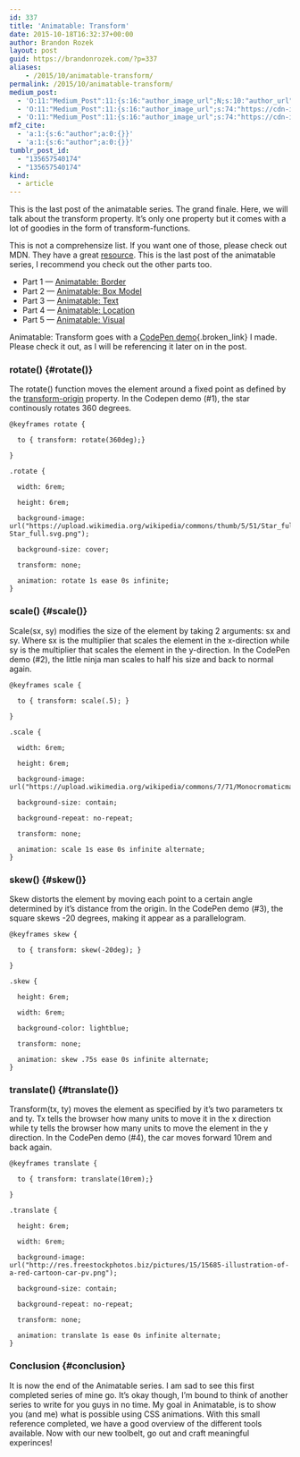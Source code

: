 ```yaml
---
id: 337
title: 'Animatable: Transform'
date: 2015-10-18T16:32:37+00:00
author: Brandon Rozek
layout: post
guid: https://brandonrozek.com/?p=337
aliases:
    - /2015/10/animatable-transform/
permalink: /2015/10/animatable-transform/
medium_post:
  - 'O:11:"Medium_Post":11:{s:16:"author_image_url";N;s:10:"author_url";N;s:11:"byline_name";N;s:12:"byline_email";N;s:10:"cross_link";N;s:2:"id";N;s:21:"follower_notification";N;s:7:"license";N;s:14:"publication_id";N;s:6:"status";N;s:3:"url";N;}'
  - 'O:11:"Medium_Post":11:{s:16:"author_image_url";s:74:"https://cdn-images-1.medium.com/fit/c/200/200/1*dmbNkD5D-u45r44go_cf0g.png";s:10:"author_url";s:32:"https://medium.com/@brandonrozek";s:11:"byline_name";N;s:12:"byline_email";N;s:10:"cross_link";s:2:"no";s:2:"id";s:12:"1eb4fcf6a5df";s:21:"follower_notification";s:3:"yes";s:7:"license";s:19:"all-rights-reserved";s:14:"publication_id";s:2:"-1";s:6:"status";s:6:"public";s:3:"url";s:66:"https://medium.com/@brandonrozek/animatable-transform-1eb4fcf6a5df";}'
  - 'O:11:"Medium_Post":11:{s:16:"author_image_url";s:74:"https://cdn-images-1.medium.com/fit/c/200/200/1*dmbNkD5D-u45r44go_cf0g.png";s:10:"author_url";s:32:"https://medium.com/@brandonrozek";s:11:"byline_name";N;s:12:"byline_email";N;s:10:"cross_link";s:2:"no";s:2:"id";s:12:"1eb4fcf6a5df";s:21:"follower_notification";s:3:"yes";s:7:"license";s:19:"all-rights-reserved";s:14:"publication_id";s:2:"-1";s:6:"status";s:6:"public";s:3:"url";s:66:"https://medium.com/@brandonrozek/animatable-transform-1eb4fcf6a5df";}'
mf2_cite:
  - 'a:1:{s:6:"author";a:0:{}}'
  - 'a:1:{s:6:"author";a:0:{}}'
tumblr_post_id:
  - "135657540174"
  - "135657540174"
kind:
  - article
---
```

This is the last post of the animatable series. The grand finale. Here, we will talk about the transform property. It’s only one property but it comes with a lot of goodies in the form of transform-functions.

<!--more-->

This is not a comprehensize list. If you want one of those, please check out MDN. They have a great [resource](https://developer.mozilla.org/en-US/docs/Web/CSS/transform-function). This is the last post of the animatable series, I recommend you check out the other parts too.

  * Part 1 — [Animatable: Border](https://brandonrozek.com/2015/05/animatable-border/)
  * Part 2 — [Animatable: Box Model](https://brandonrozek.com/2015/09/animatable-box-model/)
  * Part 3 — [Animatable: Text](https://brandonrozek.com/2015/10/animatable-text/)
  * Part 4 — [Animatable: Location](https://brandonrozek.com/2015/10/animatable-location/)
  * Part 5 — [Animatable: Visual](https://brandonrozek.com/2015/10/animatable-visual/)

Animatable: Transform goes with a [CodePen demo](http://codepen.io/brandonrozek/full/ojoMyE){.broken_link} I made. Please check it out, as I will be referencing it later on in the post.

### <a href="#rotate()" name="rotate()"></a>rotate() {#rotate()}

The rotate() function moves the element around a fixed point as defined by the [transform-origin](https://developer.mozilla.org/en-US/docs/Web/CSS/transform-origin) property. In the Codepen demo (#1), the star continously rotates 360 degrees.

<pre><code class="language-css">@keyframes rotate {

  to { transform: rotate(360deg);}

}

.rotate {

  width: 6rem;

  height: 6rem;

  background-image: url("https://upload.wikimedia.org/wikipedia/commons/thumb/5/51/Star_full.svg/2000px-Star_full.svg.png");

  background-size: cover;

  transform: none;

  animation: rotate 1s ease 0s infinite;
}
</code></pre>

### <a href="#scale()" name="scale()"></a>scale() {#scale()}

Scale(sx, sy) modifies the size of the element by taking 2 arguments: sx and sy. Where sx is the multiplier that scales the element in the x-direction while sy is the multiplier that scales the element in the y-direction. In the CodePen demo (#2), the little ninja man scales to half his size and back to normal again.

<pre><code class="language-css">@keyframes scale {

  to { transform: scale(.5); }

}

.scale {

  width: 6rem;

  height: 6rem;

  background-image: url("https://upload.wikimedia.org/wikipedia/commons/7/71/Monocromaticman.JPG");

  background-size: contain;

  background-repeat: no-repeat;

  transform: none;

  animation: scale 1s ease 0s infinite alternate;
}
</code></pre>

### <a href="#skew()" name="skew()"></a>skew() {#skew()}

Skew distorts the element by moving each point to a certain angle determined by it’s distance from the origin. In the CodePen demo (#3), the square skews -20 degrees, making it appear as a parallelogram.

<pre><code class="language-css">@keyframes skew {

  to { transform: skew(-20deg); }

}

.skew {

  height: 6rem;

  width: 6rem;

  background-color: lightblue;

  transform: none;

  animation: skew .75s ease 0s infinite alternate;
}
</code></pre>

### <a href="#translate()" name="translate()"></a>translate() {#translate()}

Transform(tx, ty) moves the element as specified by it’s two parameters tx and ty. Tx tells the browser how many units to move it in the x direction while ty tells the browser how many units to move the element in the y direction. In the CodePen demo (#4), the car moves forward 10rem and back again.

<pre><code class="language-css">@keyframes translate {

  to { transform: translate(10rem);}

}

.translate {

  height: 6rem;

  width: 6rem;

  background-image: url("http://res.freestockphotos.biz/pictures/15/15685-illustration-of-a-red-cartoon-car-pv.png");

  background-size: contain;

  background-repeat: no-repeat;

  transform: none;

  animation: translate 1s ease 0s infinite alternate;
}
</code></pre>

### <a href="#conclusion" name="conclusion"></a>Conclusion {#conclusion}

It is now the end of the Animatable series. I am sad to see this first completed series of mine go. It’s okay though, I’m bound to think of another series to write for you guys in no time. My goal in Animatable, is to show you (and me) what is possible using CSS animations. With this small reference completed, we have a good overview of the different tools available. Now with our new toolbelt, go out and craft meaningful experinces!
